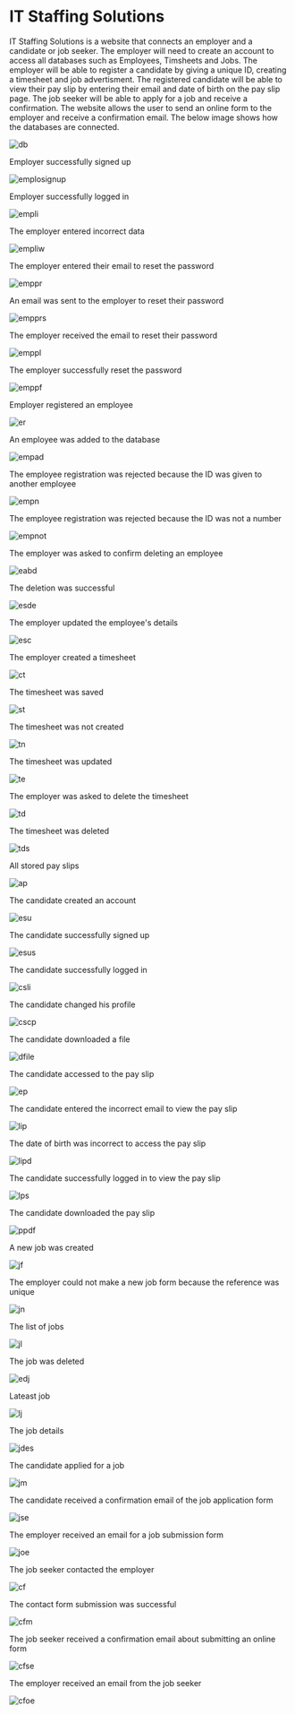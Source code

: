 # IT Staffing Solutions

IT Staffing Solutions is a website that connects an employer and a candidate or job seeker. The employer will need to create an account to access all databases such as Employees, Timsheets and Jobs. The employer will be able to register a candidate by giving a unique ID, creating a timesheet and job advertisment. The registered candidate will be able to view their pay slip by entering their email and date of birth on the pay slip page. The job seeker will be able to apply for a job and receive a confirmation. The website allows the user to send an online form to the employer and receive a confirmation email. The below image shows how the databases are connected.
  
![db](registration/static/documents/db.png)
  
Employer successfully signed up
  
![emplosignup](registration/static/documents/employer-signup.png)
  
Employer successfully logged in
  
![empli](registration/static/documents/empli.png)

The employer entered incorrect data

![empliw](registration/static/documents/empliw.png)

The employer entered their email to reset the password

![emppr](registration/static/documents/emppr.png)

An email was sent to the employer to reset their password

![empprs](registration/static/documents/empprs.png)

The employer received the email to reset their password

![emppl](registration/static/documents/emppl.png)

The employer successfully reset the password

![emppf](registration/static/documents/emppf.png)

Employer registered an employee

![er](registration/static/documents/er.png) 

An employee was added to the database

![empad](registration/static/documents/empad.png)

The employee registration was rejected because the ID was given to another employee

![empn](registration/static/documents/empn.png) 

The employee registration was rejected because the ID was not a number

![empnot](registration/static/documents/empnot.png) 

The employer was asked to confirm deleting an employee

![eabd](registration/static/documents/eabd.png) 

The deletion was successful

![esde](registration/static/documents/esde.png)

The employer updated the employee's details

![esc](registration/static/documents/esc.png)

The employer created a timesheet

![ct](registration/static/documents/ct.png)

The timesheet was saved

![st](registration/static/documents/st.png)

The timesheet was not created

![tn](registration/static/documents/tn.png)

The timesheet was updated

![te](registration/static/documents/te.png)

The employer was asked to delete the timesheet

![td](registration/static/documents/td.png)

The timesheet was deleted

![tds](registration/static/documents/tds.png)

All stored pay slips

![ap](registration/static/documents/ap.png)

The candidate created an account

![esu](registration/static/documents/esu.png)

The candidate successfully signed up

![esus](registration/static/documents/esus.png)

The candidate successfully logged in

![csli](registration/static/documents/csli.png)

The candidate changed his profile

![cscp](registration/static/documents/cscp.png)

The candidate downloaded a file

![dfile](registration/static/documents/dfile.png)

The candidate accessed to the pay slip

![ep](registration/static/documents/ep.png)

The candidate entered the incorrect email to view the pay slip

![lip](registration/static/documents/lip.png)

The date of birth was incorrect to access the pay slip

![lipd](registration/static/documents/lipd.png)

The candidate successfully logged in to view the pay slip

![lps](registration/static/documents/lps.png)

The candidate downloaded the pay slip

![ppdf](registration/static/documents/ppdf.png)

A new job was created

![jf](registration/static/documents/jf.png)

The employer could not make a new job form because the reference was unique

![jn](registration/static/documents/jn.png)

The list of jobs

![jl](registration/static/documents/jl.png)

The job was deleted

![edj](registration/static/documents/edj.png)

Lateast job

![lj](registration/static/documents/lj.png)

The job details

![jdes](registration/static/documents/jdes.png)

The candidate applied for a job

![jm](registration/static/documents/jm.png)

The candidate received a confirmation email of the job application form

![jse](registration/static/documents/jse.png)

The employer received an email for a job submission form

![joe](registration/static/documents/joe.png)

The job seeker contacted the employer

![cf](registration/static/documents/cf.png)

The contact form submission was successful

![cfm](registration/static/documents/cfm.png)

The job seeker received a confirmation email about submitting an online form

![cfse](registration/static/documents/cfse.png)

The employer received an email from the job seeker

![cfoe](registration/static/documents/cfoe.png)
